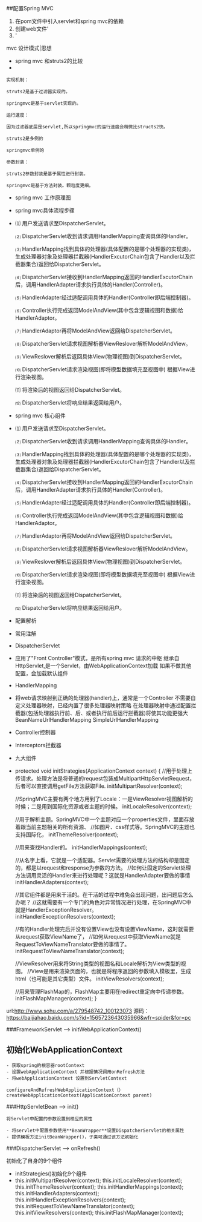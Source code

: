 ##配置Spring MVC
1. 在pom文件中引入servlet和spring mvc的依赖
2. 创建web文件'
3. '


 mvc 设计模式|思想


- spring mvc 和struts2的比较
- 

	实现机制：
	
	struts2是基于过滤器实现的。
	
	springmvc是基于servlet实现的。

	运行速度：
	
	因为过滤器底层是servlet,所以springmvc的运行速度会稍微比structs2快。
	
	struts2是多例的           
	
	springmvc单例的    
	
	参数封装：
	
	struts2参数封装是基于属性进行封装。
	
	springmvc是基于方法封装。颗粒度更细。
- spring mvc 工作原理图
- spring mvc具体流程步骤
- 
	⑴ 用户发送请求至DispatcherServlet。
	
	⑵ DispatcherServlet收到请求调用HandlerMapping查询具体的Handler。
	
	⑶ HandlerMapping找到具体的处理器(具体配置的是哪个处理器的实现类)，生成处理器对象及处理器拦截器(HandlerExcutorChain包含了Handler以及拦截器集合)返回给DispatcherServlet。
	
	⑷ DispatcherServlet接收到HandlerMapping返回的HandlerExcutorChain后，调用HandlerAdapter请求执行具体的Handler(Controller)。
	
	⑸ HandlerAdapter经过适配调用具体的Handler(Controller即后端控制器)。
	
	⑹ Controller执行完成返回ModelAndView(其中包含逻辑视图和数据)给HandlerAdaptor。
	
	⑺ HandlerAdaptor再将ModelAndView返回给DispatcherServlet。
	
	⑻ DispatcherServlet请求视图解析器ViewReslover解析ModelAndView。
	
	⑼ ViewReslover解析后返回具体View(物理视图)到DispatcherServlet。
	
	⑽ DispatcherServlet请求渲染视图(即将模型数据填充至视图中) 根据View进行渲染视图。
	
	⑾ 将渲染后的视图返回给DispatcherServlet。
	
	⑿ DispatcherServlet将响应结果返回给用户。
	
- spring mvc 核心组件
- 
	⑴ 用户发送请求至DispatcherServlet。
	
	⑵ DispatcherServlet收到请求调用HandlerMapping查询具体的Handler。
	
	⑶ HandlerMapping找到具体的处理器(具体配置的是哪个处理器的实现类)，生成处理器对象及处理器拦截器(HandlerExcutorChain包含了Handler以及拦截器集合)返回给DispatcherServlet。
	
	⑷ DispatcherServlet接收到HandlerMapping返回的HandlerExcutorChain后，调用HandlerAdapter请求执行具体的Handler(Controller)。
	
	⑸ HandlerAdapter经过适配调用具体的Handler(Controller即后端控制器)。
	
	⑹ Controller执行完成返回ModelAndView(其中包含逻辑视图和数据)给HandlerAdaptor。
	
	⑺ HandlerAdaptor再将ModelAndView返回给DispatcherServlet。
	
	⑻ DispatcherServlet请求视图解析器ViewReslover解析ModelAndView。
	
	⑼ ViewReslover解析后返回具体View(物理视图)到DispatcherServlet。
	
	⑽ DispatcherServlet请求渲染视图(即将模型数据填充至视图中) 根据View进行渲染视图。
	
	⑾ 将渲染后的视图返回给DispatcherServlet。
	
	⑿ DispatcherServlet将响应结果返回给用户。
	
- 配置解析
- 常用注解
- DispatcherServlet
- 
	应用了"Front Controller"模式，是所有spring mvc 请求的中枢
	继承自HttpServlet,是一个Servlet，由WebApplicationContext加载
	如果不做其他配置，会加载默认组件

- HandlerMapping
-  
	将web请求映射到正确的处理器(handler)上，通常是一个Controller
	不需要自定义处理器映射，已经内置了很多处理器映射策略
	在处理器映射中通过配置拦截器(包括处理器执行前、后、或者执行前后运行拦截器)将使其功能更强大
	BeanNameUrlHandlerMapping
	SimpleUrlHandlerMapping
- Controller控制器
- Interceptors拦截器
- 九大组件
- 
	protected void initStrategies(ApplicationContext context) {
	//用于处理上传请求。处理方法是将普通的request包装成MultipartHttpServletRequest，后者可以直接调用getFile方法获取File.
	initMultipartResolver(context);
	
	//SpringMVC主要有两个地方用到了Locale：一是ViewResolver视图解析的时候；二是用到国际化资源或者主题的时候。
	initLocaleResolver(context); 
	
	//用于解析主题。SpringMVC中一个主题对应一个properties文件，里面存放着跟当前主题相关的所有资源、
	//如图片、css样式等。SpringMVC的主题也支持国际化， 
	initThemeResolver(context);
	
	//用来查找Handler的。
	initHandlerMappings(context);
	
	//从名字上看，它就是一个适配器。Servlet需要的处理方法的结构却是固定的，都是以request和response为参数的方法。
	//如何让固定的Servlet处理方法调用灵活的Handler来进行处理呢？这就是HandlerAdapter要做的事情
	initHandlerAdapters(context);
	
	//其它组件都是用来干活的。在干活的过程中难免会出现问题，出问题后怎么办呢？
	//这就需要有一个专门的角色对异常情况进行处理，在SpringMVC中就是HandlerExceptionResolver。
	initHandlerExceptionResolvers(context);
	
	//有的Handler处理完后并没有设置View也没有设置ViewName，这时就需要从request获取ViewName了，
	//如何从request中获取ViewName就是RequestToViewNameTranslator要做的事情了。
	initRequestToViewNameTranslator(context);
	
	//ViewResolver用来将String类型的视图名和Locale解析为View类型的视图。
	//View是用来渲染页面的，也就是将程序返回的参数填入模板里，生成html（也可能是其它类型）文件。
	initViewResolvers(context);
	
	//用来管理FlashMap的，FlashMap主要用在redirect重定向中传递参数。
	initFlashMapManager(context); 
	}


url:http://www.sohu.com/a/279548742_100123073
源码：https://baijiahao.baidu.com/s?id=1565723643035966&wfr=spider&for=pc



###FrameworkServlet --> initWebApplicationContext()

初始化WebApplicationContext
- 
	- 获取spring的根容器rootContext
	- 设置webApplicationContext 并根据情况调用onRefresh方法
	- 将webApplicationContext 设置到ServletContext

	configureAndRefreshWebApplicationContext（）
	createWebApplicationContext(ApplicationContext parent)

###HttpServletBean --> init()

	将Servlet中配置的参数设置到相应的属性
	
	- 将servlet中配置参数使用**BeanWrapper**设置DispatcherServlet的相关属性
	- 提供模板方法initBeanWrapper()，子类可通过该方法初始化

###DispatcherServlet --> onRefresh()

初始化了自身的9个组件

- initStrategies()初始化9个组件
- 
	this.initMultipartResolver(context);
	this.initLocaleResolver(context);
	this.initThemeResolver(context);
	this.initHandlerMappings(context);
	this.initHandlerAdapters(context);
	this.initHandlerExceptionResolvers(context);
	this.initRequestToViewNameTranslator(context);
	this.initViewResolvers(context);
	this.initFlashMapManager(context);